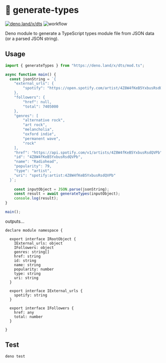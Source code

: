 # 🦕 generate-types

[![deno.land/x/dts](https://shield.deno.dev/x/dts)](https://deno.land/x/dts)
![workflow](https://github.com/stackql/generate-types/actions/workflows/deno.yml/badge.svg)

Deno module to generate a TypeScript types module file from JSON data (or a
parsed JSON string).

## Usage

```typescript
import { generateTypes } from "https://deno.land/x/dts/mod.ts";

async function main() {
  const jsonString = `{
    "external_urls": {
        "spotify": "https://open.spotify.com/artist/4Z8W4fKeB5YxbusRsdQVPb"
    },
    "followers": {
        "href": null,
        "total": 7405000
    },
    "genres": [
        "alternative rock",
        "art rock",
        "melancholia",
        "oxford indie",
        "permanent wave",
        "rock"
    ],
    "href": "https://api.spotify.com/v1/artists/4Z8W4fKeB5YxbusRsdQVPb",
    "id": "4Z8W4fKeB5YxbusRsdQVPb",
    "name": "Radiohead",
    "popularity": 79,
    "type": "artist",
    "uri": "spotify:artist:4Z8W4fKeB5YxbusRsdQVPb"
  }`;
  
    const inputObject = JSON.parse(jsonString);
    const result = await generateTypes(inputObject);
    console.log(result);
}

main();
```

outputs...

```
declare module namespace {

  export interface IRootObject {
    IExternal_urls: object
    IFollowers: object
    genres: string[]
    href: string
    id: string
    name: string
    popularity: number
    type: string
    uri: string
  }

  export interface IExternal_urls {
    spotify: string
  }

  export interface IFollowers {
    href: any
    total: number
  }

}
```

## Test

```bash
deno test
```
